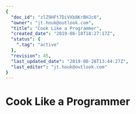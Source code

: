 ```yaml
---
{
  "doc_id": "zlZ9HFt7DiVXb8KrBHJc0",
  "owner": "jt.houk@outlook.com",
  "title": "Cook Like a Programmer",
  "created_date": "2019-06-18T18:27:17Z",
  "status": {
    ".tag": "active"
  },
  "revision": 45,
  "last_updated_date": "2019-08-28T13:44:27Z",
  "last_editor": "jt.houk@outlook.com"
}
---
```

# Cook Like a Programmer


